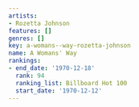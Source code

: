 ```yaml
---
artists:
- Rozetta Johnson
features: []
genres: []
key: a-womans--way-rozetta-johnson
name: A Womans' Way
rankings:
- end_date: '1970-12-18'
  rank: 94
  ranking_list: Billboard Hot 100
  start_date: '1970-12-12'
---
```



